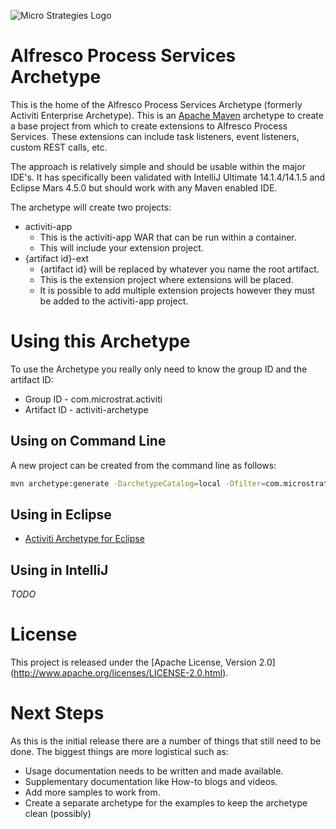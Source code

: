 ![Micro Strategies Logo](http://www.microstrat.com/sites/default/files/Micro_final_log_with_tag_horizontal_gradientSmall_0.jpg)

# Alfresco Process Services Archetype

This is the home of the Alfresco Process Services Archetype (formerly Activiti Enterprise Archetype).  This is an 
[Apache Maven](http://maven.apache.org/) archetype to create a base project from which to create extensions to Alfresco
Process Services.  These extensions can include task listeners, event listeners, custom REST calls, etc.

The approach is relatively simple and should be usable within the major IDE's.  It has specifically been validated
with IntelliJ Ultimate 14.1.4/14.1.5 and Eclipse Mars 4.5.0 but should work with any Maven enabled IDE.

The archetype will create two projects:

+ activiti-app
  - This is the activiti-app WAR that can be run within a container.
  - This will include your extension project.
+ {artifact id}-ext
  - {artifact id} will be replaced by whatever you name the root artifact.
  - This is the extension project where extensions will be placed.
  - It is possible to add multiple extension projects however they must be added to the activiti-app project.

# Using this Archetype

To use the Archetype you really only need to know the group ID and the artifact ID:

+ Group ID - com.microstrat.activiti
+ Artifact ID - activiti-archetype

## Using on Command Line

A new project can be created from the command line as follows:

```bash
mvn archetype:generate -DarchetypeCatalog=local -Dfilter=com.microstrat.activiti:activiti-archetype
```
  
## Using in Eclipse

+ [Activiti Archetype for Eclipse](http://bit.ly/1UhEjIl)

## Using in IntelliJ

*TODO*

# License

This project is released under the [Apache License, Version 2.0] (http://www.apache.org/licenses/LICENSE-2.0.html).

# Next Steps

As this is the initial release there are a number of things that still need to be done.  The biggest things are more
logistical such as:

+ Usage documentation needs to be written and made available.
+ Supplementary documentation like How-to blogs and videos.
+ Add more samples to work from.
+ Create a separate archetype for the examples to keep the archetype clean (possibly)
